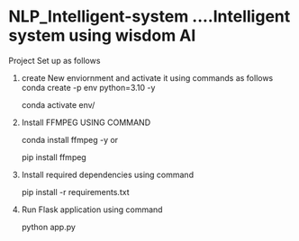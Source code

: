 # NLP_Intelligent-system ....Intelligent system using wisdom AI

Project Set up as follows

1. create New enviornment and activate it using commands as follows
   conda create -p env python=3.10 -y

   conda activate env/

2. Install FFMPEG USING COMMAND

    conda install ffmpeg -y  or 

    pip install ffmpeg  

3. Install required dependencies using command 

    pip install -r requirements.txt

4. Run Flask application using command 

    python app.py


